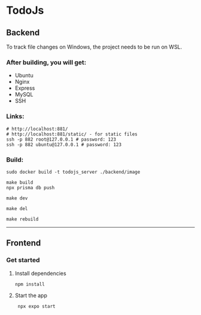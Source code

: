 # TodoJs

[//]: # (npx create-expo-app@latest --template blank-typescript)
[//]: # (docker container exec -u root -it todojs_server bash)

## Backend

To track file changes on Windows, the project needs to be run on WSL.

### After building, you will get:

- Ubuntu
- Nginx
- Express
- MySQL
- SSH

### Links:

```shell
# http://localhost:881/
# http://localhost:881/static/ - for static files
ssh -p 882 root@127.0.0.1 # password: 123
ssh -p 882 ubuntu@127.0.0.1 # password: 123
```

### Build:

```shell
sudo docker build -t todojs_server ./backend/image
```

```shell
make build
npx prisma db push
```

```shell
make dev
```

```shell
make del
```

```shell
make rebuild
```

---

## Frontend

### Get started

1. Install dependencies

   ```bash
   npm install
   ```

2. Start the app

   ```bash
    npx expo start
   ```

